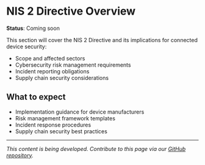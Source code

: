 # NIS 2 Directive Overview

**Status**: Coming soon

This section will cover the NIS 2 Directive and its implications for connected device security:

- Scope and affected sectors
- Cybersecurity risk management requirements
- Incident reporting obligations
- Supply chain security considerations

## What to expect

- Implementation guidance for device manufacturers
- Risk management framework templates
- Incident response procedures
- Supply chain security best practices

---

*This content is being developed. Contribute to this page via our [GitHub repository](https://github.com/sbd-community/handbook).* 